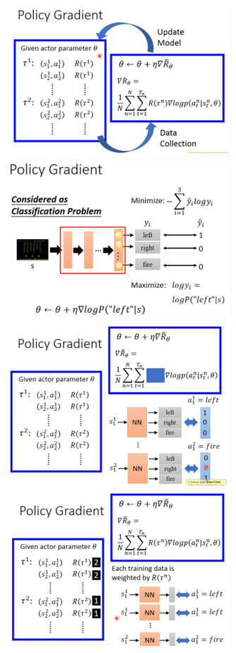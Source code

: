 ![](assets/2022-04-07-10-25-38-image.png)

![](assets/2022-04-07-10-28-36-image.png)

![](assets/2022-04-07-10-30-27-image.png)

![](assets/2022-04-07-10-32-10-image.png)

